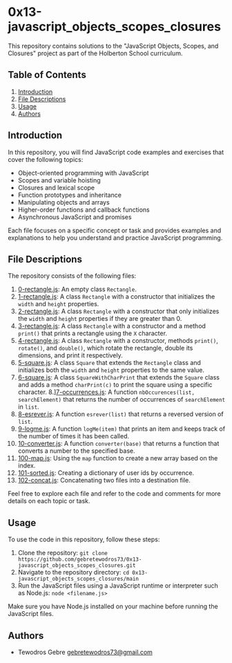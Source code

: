 # 0x13-javascript_objects_scopes_closures

This repository contains solutions to the "JavaScript Objects, Scopes, and Closures" project as part of the Holberton School curriculum.

## Table of Contents

1. [Introduction](#introduction)
2. [File Descriptions](#file-descriptions)
3. [Usage](#usage)
4. [Authors](#Authors)

## Introduction

In this repository, you will find JavaScript code examples and exercises that cover the following topics:

- Object-oriented programming with JavaScript
- Scopes and variable hoisting
- Closures and lexical scope
- Function prototypes and inheritance
- Manipulating objects and arrays
- Higher-order functions and callback functions
- Asynchronous JavaScript and promises

Each file focuses on a specific concept or task and provides examples and explanations to help you understand and practice JavaScript programming.

## File Descriptions

The repository consists of the following files:

1. [0-rectangle.js](./0-rectangle.js): An empty class `Rectangle`.
2. [1-rectangle.js](./1-rectangle.js): A class `Rectangle` with a constructor that initializes the `width` and `height` properties.
3. [2-rectangle.js](./2-rectangle.js): A class `Rectangle` with a constructor that only initializes the `width` and `height` properties if they are greater than 0.
4. [3-rectangle.js](./3-rectangle.js): A class `Rectangle` with a constructor and a method `print()` that prints a rectangle using the `X` character.
5. [4-rectangle.js](./4-rectangle.js): A class `Rectangle` with a constructor, methods `print()`, `rotate()`, and `double()`, which rotate the rectangle, double its dimensions, and print it respectively.
6. [5-square.js](./5-square.js): A class `Square` that extends the `Rectangle` class and initializes both the `width` and `height` properties to the same value.
7. [6-square.js](/6-square.js): A class `SquareWithCharPrint` that extends the `Square` class and adds a method `charPrint(c)` to print the square using a specific character.
8.][7-occurrences.js](./7-occurrences.js): A function `nbOccurences(list, searchElement)` that returns the number of occurrences of `searchElement` in `list`.
9. [8-esrever.js](./8-esrever.js): A function `esrever(list)` that returns a reversed version of `list`.
10. [9-logme.js](./9-logme.js): A function `logMe(item)` that prints an item and keeps track of the number of times it has been called.
11. [10-converter.js](./10-converter.js): A function `converter(base)` that returns a function that converts a number to the specified base.
12. [100-map.js](./100-map.js): Using the `map` function to create a new array based on the index.
13. [101-sorted.js](./101-sorted.js): Creating a dictionary of user ids by occurrence.
14. [102-concat.js](./102-concat.js): Concatenating two files into a destination file.

Feel free to explore each file and refer to the code and comments for more details on each topic or task.


## Usage

To use the code in this repository, follow these steps:

1. Clone the repository: `git clone https://github.com/gebretewodros73/0x13-javascript_objects_scopes_closures.git`
2. Navigate to the repository directory: `cd 0x13-javascript_objects_scopes_closures/main`
3. Run the JavaScript files using a JavaScript runtime or interpreter such as Node.js: `node <filename.js>`

Make sure you have Node.js installed on your machine before running the JavaScript files.


## Authors

- Tewodros Gebre <gebretewodros73@gmail.com>

